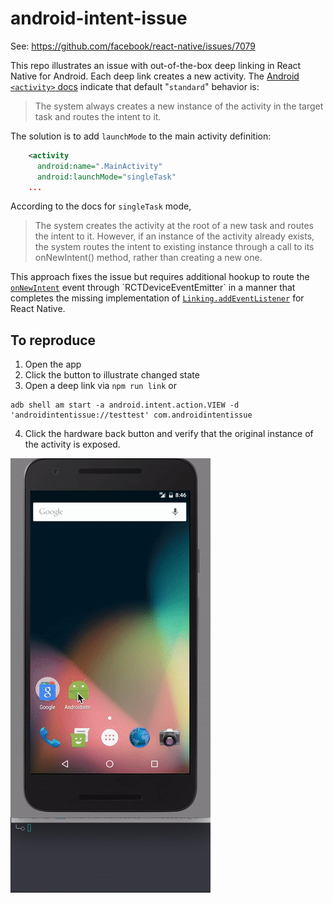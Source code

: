 # android-intent-issue

See: https://github.com/facebook/react-native/issues/7079

This repo illustrates an issue with out-of-the-box deep linking in React Native for Android. Each deep link creates a new activity. The [Android `<activity>` docs](http://developer.android.com/guide/topics/manifest/activity-element.html) indicate that default "`standard`" behavior is:

> The system always creates a new instance of the activity in the target task and routes the intent to it.

The solution is to add `launchMode` to the main activity definition:

```xml
    <activity
      android:name=".MainActivity"
      android:launchMode="singleTask"
    ...
```

According to the docs for `singleTask` mode,

> The system creates the activity at the root of a new task and routes the intent to it. However, if an instance of the activity already exists, the system routes the intent to existing instance through a call to its onNewIntent() method, rather than creating a new one.

This approach fixes the issue but requires additional hookup to route the [`onNewIntent`](http://developer.android.com/reference/android/app/Activity.html#onNewIntent(android.content.Intent)) event through `RCTDeviceEventEmitter` in a manner that completes the missing implementation of [`Linking.addEventListener`](http://facebook.github.io/react-native/docs/linking.html#addeventlistener) for React Native.

## To reproduce

1. Open the app
2. Click the button to illustrate changed state
3. Open a deep link via `npm run link` or

  ```
  adb shell am start -a android.intent.action.VIEW -d 'androidintentissue://testtest' com.androidintentissue
  ```

4. Click the hardware back button and verify that the original instance of the activity is exposed.



![Example](./example.gif)

